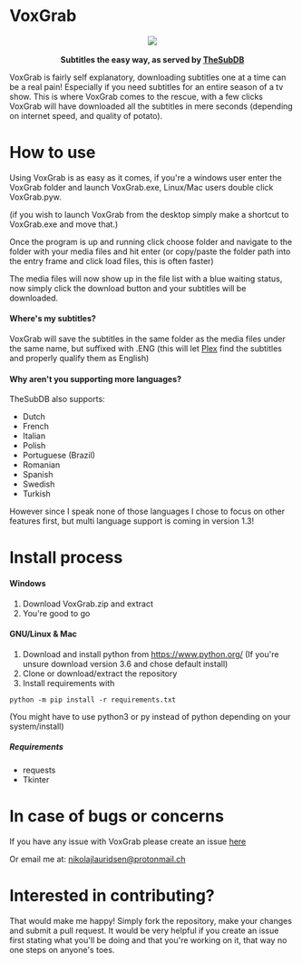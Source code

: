 # VoxGrab

<p align="center">
  <img src="https://github.com/nikolajlauridsen/VoxGrab/blob/master/screenshot.PNG?raw=true">
  <br><br>
  <b>Subtitles the easy way, as served by <a href="http://thesubdb.com/">TheSubDB</a></b><br>
</p>

VoxGrab is fairly self explanatory, downloading subtitles one at a time can be a real pain! 
 Especially if you need subtitles for an entire season of a tv show. 
 This is where VoxGrab comes to the rescue, with a few clicks VoxGrab will have downloaded 
 all the subtitles in mere seconds (depending on internet speed, and quality of potato). 

# How to use
Using VoxGrab is as easy as it comes, if you're a windows user enter the VoxGrab folder and 
launch VoxGrab.exe, Linux/Mac users double click VoxGrab.pyw.

(if you wish to launch VoxGrab from the desktop simply make a shortcut to VoxGrab.exe and move that.) 

Once the program is up and running click choose folder and navigate to the folder with your 
media files and hit enter (or copy/paste the folder path into the entry frame and click load files, this is often faster)

The media files will now show up in the file list with a blue waiting status, 
now simply click the download button and your subtitles will be downloaded.

#### Where's my subtitles?
VoxGrab will save the subtitles in the same folder as the media files under the same name, 
but suffixed with .ENG (this will let [Plex](https://www.plex.tv/) find the subtitles and properly qualify them as English)

#### Why aren't you supporting more languages?
TheSubDB also supports:
* Dutch
* French
* Italian
* Polish
* Portuguese (Brazil)
* Romanian
* Spanish
* Swedish
* Turkish

However since I speak none of those languages I chose to focus on other features first, 
but multi language support is coming in version 1.3!

# Install process
#### Windows
1. Download VoxGrab.zip and extract
2. You're good to go

#### GNU/Linux & Mac
1. Download and install python from https://www.python.org/ (If you're unsure download version 3.6 and chose default install)
2. Clone or download/extract the repository
3. Install requirements with 
```
python -m pip install -r requirements.txt
```
(You might have to use python3 or py instead of python depending on your system/install)

##### Requirements
* requests
* Tkinter

# In case of bugs or concerns
If you have any issue with VoxGrab please create an issue [here](https://github.com/nikolajlauridsen/VoxGrab/issues)

Or email me at: nikolajlauridsen@protonmail.ch

# Interested in contributing?
That would make me happy! Simply fork the repository, make your changes and submit a pull request.
It would be very helpful if you create an issue first stating what you'll be doing and 
that you're working on it, that way no one steps on anyone's toes.

